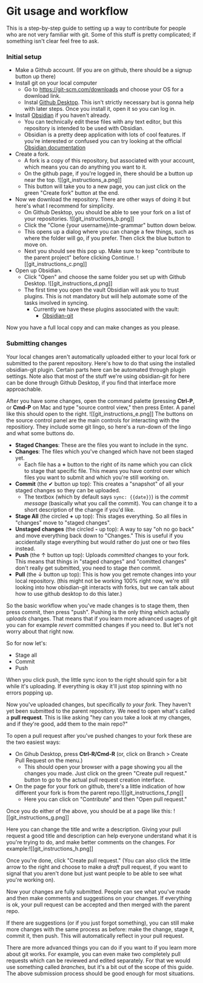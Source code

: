 # Git usage and workflow
This is a step-by-step guide to setting up a way to contribute for people who are not very familiar with git. Some of this stuff is pretty complicated; if something isn't clear feel free to ask.

### Initial setup
- Make a Github account. (If you are on github, there should be a signup button up there)
- Install git on your local computer
	- Go to https://git-scm.com/downloads and choose your OS for a download link.
	- Instal [Github Desktop](https://desktop.github.com). This isn't strictly necessary but is gonna help with later steps. Once you install it, open it so you can log in.
- Install [Obsidian](https://obsidian.md) if you haven't already.
	- You can technically edit these files with any text editor, but this repository is intended to be used with Obsidian.
	- Obsidian is a pretty deep application with lots of cool features. If you're interested or confused you can try looking at the official [Obsidian documentation](https://help.obsidian.md/Obsidian/Index)
- Create a fork.
	- A fork is a copy of this repository, but associated with your account, which means you can do anything you want to it.
	- On the github page, if you're logged in, there should be a button up near the top. ![[git_instructions_a.png]]
	- This button will take you to a new page, you can just click on the green "Create fork" button at the end.
- Now we download the repository. There are other ways of doing it but here's what I recommend for simplicity.
	- On Github Desktop, you should be able to see your fork on a list of your repositories. 
	  ![[git_instructions_b.png]]
	- Click the "Clone {your username}/nte-grammar" button down below.
	- This opens up a dialog where you can change a few things, such as where the folder will go, if you prefer. Then click the blue button to move on.
	- Next you should see this pop up. Make sure to keep "contribute to the parent project" before clicking Continue.
	  ![[git_instructions_c.png]]
- Open up Obsidian.
	- Click "Open" and choose the same folder you set up with Github Desktop. ![[git_instructions_d.png]]
	- The first time you open the vault Obsidian will ask you to trust plugins. This is not mandatory but will help automate some of the tasks involved in syncing. 
		- Currently we have these plugins associated with the vault:
			- [Obsidian-git](https://github.com/denolehov/obsidian-git)

Now you have a full local copy and can make changes as you please. 

### Submitting changes
Your local changes aren't automatically uploaded either to your local fork or submitted to the parent repository. Here's how to do that using the installed obsidian-git plugin. Certain parts here can be automated through plugin settings. Note also that most of the stuff we're using obsidian-git for here can be done through Github Desktop, if you find that interface more approachable.

After you have some changes, open the command palette (pressing **Ctrl-P**, or **Cmd-P** on Mac and type "source control view," then press Enter. A panel like this should open to the right. 
  ![[git_instructions_e.png]]
The buttons on the source control panel are the main controls for interacting with the repositiory. They include some git lingo, so here's a run-down of the lingo and what some buttons do.
- **Staged Changes**: These are the files you want to include in the sync.
- **Changes**: The files which you've changed which have not been staged yet.
	- Each file has a **+** button to the right of its name which you can click to stage that specific file. This means you have control over which files you want to submit and which you're still working on.
- **Commit** (the ✔ button up top): This creates a "snapshot" of all your staged changes so they can be uploaded.
	- The textbox (which by default says `sync: {{date}}`) is the _commit message_ (basically what you call the commit). You can change it to a short description of the change if you'd like.
- **Stage All** (the circled **+** up top): This stages everything. So all files in "changes" move to "staged changes".
- **Unstaged changes** (the circled **-** up top): A way to say "oh no go back" and move everything back down to "Changes." This is useful if you accidentally stage everything but would rather do just one or two files instead.
- **Push** (the ↑ button up top): Uploads _committed_ changes to your fork. This means that things in "staged changes" and "comitted changes" don't really get submitted, you need to stage _then_ commit.
- **Pull** (the ↓ button up top): This is how you get remote changes into your local repository. (this might not be working 100% right now, we're still looking into how obisdian-git interacts with forks, but we can talk about how to use github desktop to do this later.)

So the basic workflow when you've made changes is to stage them, then press commit, then press "push". Pushing is the only thing which actually _uploads_ changes. That means that if you learn more advanced usages of git you can for example _revert_ committed changes if you need to. But let's not worry about that right now.

So for now let's:
- Stage all
- Commit
- Push

When you click push, the little sync icon to the right should spin for a bit while it's uploading. If everything is okay it'll just stop spinning with no errors popping up.

Now you've uploaded changes, but specifically _to your fork._ They haven't yet been submitted to the parent repository. We need to open what's called a **pull request**. This is like asking "hey can you take a look at my changes, and if they're good, add them to the main repo?"

To open a pull request after you've pushed changes to your fork these are the two easiest ways:
- On Gihub Desktop, press **Ctrl-R/Cmd-R** (or, click on Branch > Create Pull Request on the menu.) 
	- This should open your browser with a page showing you all the changes you made. Just click on the green "Create pull request." button to go to the actual pull request creation interface.
- On the page for your fork on github, there's a little indication of how different your fork is from the parent repo.![[git_instructions_f.png]]
	- Here you can click on "Contribute" and then "Open pull request."

Once you do either of the above, you should be at a page like this:
![[git_instructions_g.png]]

Here you can change the title and write a description. Giving your pull request a good title and description can help everyone understand what it is you're trying to do, and make better comments on the changes. For example:![[git_instructions_h.png]]

Once you're done, click "Create pull request." (You can also click the little arrow to the right and choose to make a _draft_ pull request, if you want to signal that you aren't done but just want people to be able to see what you're working on).

Now your changes are fully submitted. People can see what you've made and then make comments and suggestions on your changes. If everything is ok, your pull request can be accepted and then merged with the parent repo.

If there are suggestions (or if you just forgot something), you can still make more changes with the same process as before: make the change, stage it, commit it, then push. This will automatically reflect in your pull request.

There are more advanced things you can do if you want to if you learn more about git works. For example, you can even make two completely pull requests which can be reviewed and edited separately. For that we would use something called _branches,_ but it's a bit out of the scope of this guide. The above submission process should be good enough for most situations.